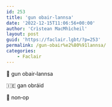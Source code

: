 ```yaml
---
id: 253
title: 'gun obair‑lannsa'
date: '2022-12-15T11:06:56+00:00'
author: 'Crìstean MacMhìcheil'
layout: post
guid: 'https://faclair.lgbt/?p=253'
permalink: /gun-obair%e2%80%91lannsa/
categories:
    - Faclair
---
```


&#x1f3f4;&#xe0067;&#xe0062;&#xe0073;&#xe0063;&#xe0074;&#xe007f; gun obair‑lannsa

&#x1f1ee;&#x1f1ea; gan obráid

&#x1f3f4;&#xe0067;&#xe0062;&#xe0065;&#xe006e;&#xe0067;&#xe007f; non‑op